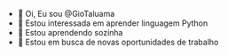 - 👋 Oi, Eu sou @GioTaluama
- 👀 Estou interessada em aprender linguagem Python
- 🌱 Estou aprendendo sozinha
- 💞️ Estou em busca de novas oportunidades de trabalho


<!---
GioTaluama/GioTaluama is a ✨ special ✨ repository because its `README.md` (this file) appears on your GitHub profile.
You can click the Preview link to take a look at your changes.
--->
